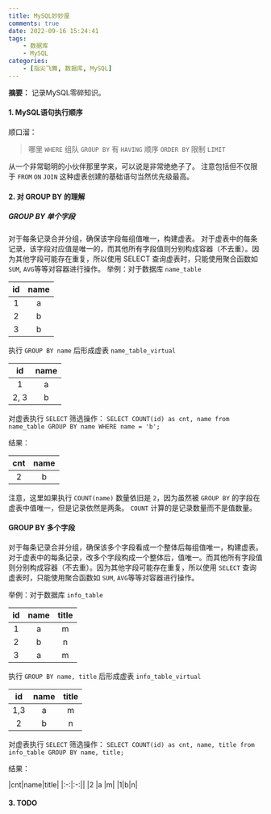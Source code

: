 ```yaml
---
title: MySQL妙妙屋
comments: true
date: 2022-09-16 15:24:41
tags:
    - 数据库
    - MySQL
categories:
    - [指尖飞舞, 数据库, MySQL]
---
```

__摘要：__
记录MySQL零碎知识。
<!-- more -->

#### 1. MySQL语句执行顺序
顺口溜：
> 哪里 `WHERE` 组队 `GROUP BY` 有 `HAVING` 顺序 `ORDER BY` 限制 `LIMIT`

从一个非常聪明的小伙伴那里学来，可以说是非常绝绝子了。
注意包括但不仅限于 `FROM` `ON` `JOIN` 这种虚表创建的基础语句当然优先级最高。

#### 2. 对 GROUP BY 的理解

##### GROUP BY 单个字段
对于每条记录合并分组，确保该字段每组值唯一，构建虚表。
对于虚表中的每条记录，该字段对应值是唯一的，而其他所有字段值则分别构成容器（不去重）。因为其他字段可能存在重复，所以使用 SELECT 查询虚表时，只能使用聚合函数如 `SUM`, `AVG`等等对容器进行操作。
举例：对于数据库 `name_table`

|id|name|
|:-:|:-:|
|1  |a  |
|2  |b  |
|3  |b  |

执行 `GROUP BY name` 后形成虚表 `name_table_virtual`

|id|name|
|:-:|:-:|
|1  |a  |
|2, 3  |b  |

对虚表执行 `SELECT` 筛选操作：
`SELECT COUNT(id) as cnt, name from name_table GROUP BY name WHERE name = 'b';`

结果：

|cnt|name|
|:-:|:-:|
|2  |b  |

注意，这里如果执行 `COUNT(name)` 数量依旧是 `2`，因为虽然被 `GROUP BY` 的字段在虚表中值唯一，但是记录依然是两条。
`COUNT` 计算的是记录数量而不是值数量。

#### GROUP BY 多个字段

对于每条记录合并分组，确保该多个字段看成一个整体后每组值唯一，构建虚表。
对于虚表中的每条记录，改多个字段构成一个整体后，值唯一。而其他所有字段值则分别构成容器（不去重）。因为其他字段可能存在重复，所以使用 `SELECT` 查询虚表时，只能使用聚合函数如 `SUM`, `AVG`等等对容器进行操作。

举例：对于数据库 `info_table`

|id|name|title|
|:-:|:-:|:-:|
|1  |a  |m|
|2  |b  |n|
|3  |a  |m|

执行 `GROUP BY name, title` 后形成虚表 `info_table_virtual`

|id|name|title|
|:-:|:-:|:-:|
|1,3 |a |m|
|2 |b |n|

对虚表执行 `SELECT` 筛选操作：
`SELECT COUNT(id) as cnt, name, title from info_table GROUP BY name, title;`

结果：

|cnt|name|title|
|:-:|:-:||
|2  |a  |m|
|1|b|n|


#### 3. TODO